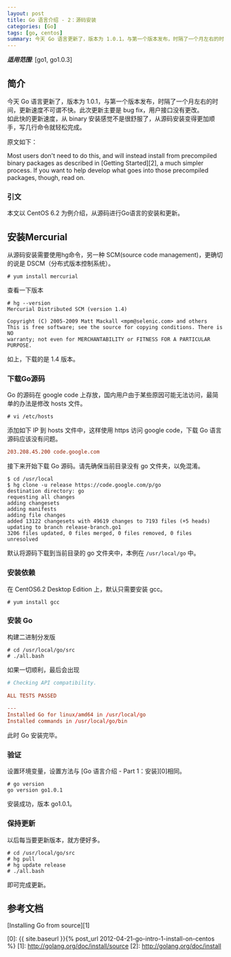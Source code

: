 ```yaml
---
layout: post
title: Go 语言介绍 - 2：源码安装
categories: [Go]
tags: [go, centos]
summary: 今天 Go 语言更新了，版本为 1.0.1，与第一个版本发布，时隔了一个月左右的时间，更新速度不可谓不快。此次更新主要是 bug fix，用户接口没有更改。如此快的更新速度，从 binary 安装感觉不是很舒服了，从源码安装变得更加顺手，写几行命令就轻松完成。
---
```


***适用范围***: [go1, go1.0.3]

## 简介
今天 Go 语言更新了，版本为 1.0.1，与第一个版本发布，时隔了一个月左右的时间，更新速度不可谓不快。此次更新主要是 bug fix，用户接口没有更改。  
如此快的更新速度，从 binary 安装感觉不是很舒服了，从源码安装变得更加顺手，写几行命令就轻松完成。

原文如下：

Most users don't need to do this, and will instead install from precompiled binary packages as described in [Getting Started][2], a much simpler process. If you want to help develop what goes into those precompiled packages, though, read on.

### 引文
本文以 CentOS 6.2 为例介绍，从源码进行Go语言的安装和更新。

## 安装Mercurial
从源码安装需要使用hg命令，另一种 SCM(source code management)，更确切的说是 DSCM（分布式版本控制系统）。

```terminal
# yum install mercurial
```

查看一下版本

```terminal
# hg --version
Mercurial Distributed SCM (version 1.4)
    
Copyright (C) 2005-2009 Matt Mackall <mpm@selenic.com> and others
This is free software; see the source for copying conditions. There is NO
warranty; not even for MERCHANTABILITY or FITNESS FOR A PARTICULAR PURPOSE.
```

如上，下载的是 1.4 版本。    
### 下载Go源码
Go 的源码在 google code 上存放，国内用户由于某些原因可能无法访问，最简单的办法是修改 hosts 文件。

```terminal
# vi /etc/hosts
```

添加如下 IP 到 hosts 文件中，这样使用 https 访问 google code，下载 Go 语言源码应该没有问题。

```conf
203.208.45.200 code.google.com
```

接下来开始下载 Go 源码。请先确保当前目录没有 go 文件夹，以免混淆。

```terminal
$ cd /usr/local
$ hg clone -u release https://code.google.com/p/go
destination directory: go
requesting all changes
adding changesets
adding manifests
adding file changes
added 13122 changesets with 49619 changes to 7193 files (+5 heads)
updating to branch release-branch.go1
3206 files updated, 0 files merged, 0 files removed, 0 files unresolved
```

默认将源码下载到当前目录的 go 文件夹中，本例在 `/usr/local/go` 中。

### 安装依赖
在 CentOS6.2 Desktop Edition 上，默认只需要安装 gcc。

```terminal
# yum install gcc
```

### 安装 Go
构建二进制分发版

```terminal
# cd /usr/local/go/src
# ./all.bash
```

如果一切顺利，最后会出现

```conf
# Checking API compatibility.
    
ALL TESTS PASSED
    
---
Installed Go for linux/amd64 in /usr/local/go
Installed commands in /usr/local/go/bin
```

此时 Go 安装完毕。

### 验证
设置环境变量，设置方法与 [Go 语言介绍 - Part 1：安装][0]相同。

```terminal
# go version
go version go1.0.1
```

安装成功，版本 go1.0.1。

### 保持更新
以后每当要更新版本，就方便好多。

```terminal
# cd /usr/local/go/src
# hg pull
# hg update release
# ./all.bash
```

即可完成更新。

## 参考文档
[Installing Go from source][1]

[0]: {{ site.baseurl }}{% post_url 2012-04-21-go-intro-1-install-on-centos %}
[1]: http://golang.org/doc/install/source
[2]: http://golang.org/doc/install
